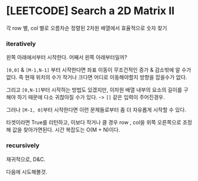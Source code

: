 # [LEETCODE] Search a 2D Matrix II

각 row 별, col 별로 오름차순 정렬된 2차원 배열에서 효율적으로 숫자 찾기

### iteratively

왼쪽 아래에서부터 시작한다. 어째서 왼쪽 아래부터일까?

`[0,0]` & `[M-1,N-1]` 부터 시작한다면 좌표 이동이 무조건적인 증가 & 감소밖에 알 수가 없다. 즉 현재 위치의 수가 작거나 크다면 어디로 이동해야할지 방향을 잡을수가 없다.

그리고 `[0,N-1]`부터 시작하는 방법도 있겠지만, 이차원 배열 내부의 요소의 길이를 구해야 하기 때문에 다소 귀찮아질 수가 있다. -> `[]` 같은 입력이 주어진경우.

그러나 `[M-1, 0]`부터 시작한다면 이런 문제들로부터 좀 더 자유롭게 시작할 수 있다.

타겟이라면 True를 리턴하고, 이보다 작거나 클 경우 row , col을 위쪽 오른쪽으로 조정해 값을 찾아가면된다. 시간 복잡도는 O(M + N)이다.

### recursively

재귀적으로, D&C.

다음에 시도해볼것.
